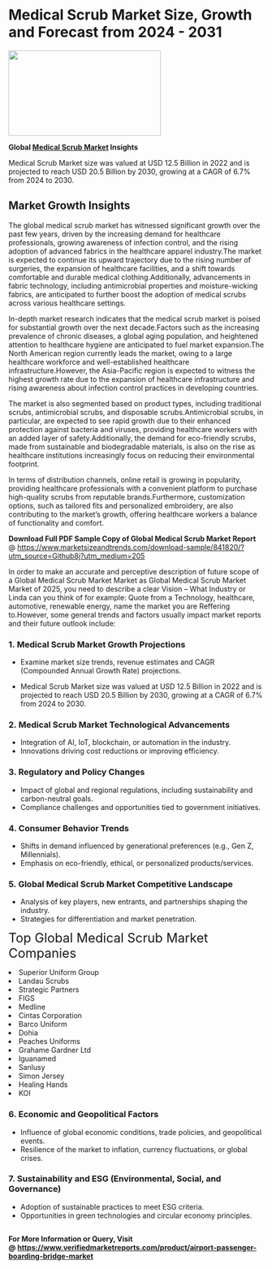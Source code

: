 <H1>Medical Scrub Market Size, Growth and Forecast from 2024 - 2031</H1><img class="aligncenter size-medium wp-image-584254" src="https://thirdeyenews.in/wp-content/uploads/2024/09/Global-Market-Research-300x168.jpeg" alt="" width="300" height="168" /><p><strong>Global&nbsp;<a href="https://www.marketsizeandtrends.com/download-sample/841820/?utm_source=Github8j?utm_medium=205">Medical Scrub Market</a> Insights</strong></p><p>Medical Scrub Market size was valued at USD 12.5 Billion in 2022 and is projected to reach USD 20.5 Billion by 2030, growing at a CAGR of 6.7% from 2024 to 2030.</p><p><h2>Market Growth Insights</h2> <p>The global medical scrub market has witnessed significant growth over the past few years, driven by the increasing demand for healthcare professionals, growing awareness of infection control, and the rising adoption of advanced fabrics in the healthcare apparel industry.The market is expected to continue its upward trajectory due to the rising number of surgeries, the expansion of healthcare facilities, and a shift towards comfortable and durable medical clothing.Additionally, advancements in fabric technology, including antimicrobial properties and moisture-wicking fabrics, are anticipated to further boost the adoption of medical scrubs across various healthcare settings.</p> <p>In-depth market research indicates that the medical scrub market is poised for substantial growth over the next decade.Factors such as the increasing prevalence of chronic diseases, a global aging population, and heightened attention to healthcare hygiene are anticipated to fuel market expansion.The North American region currently leads the market, owing to a large healthcare workforce and well-established healthcare infrastructure.However, the Asia-Pacific region is expected to witness the highest growth rate due to the expansion of healthcare infrastructure and rising awareness about infection control practices in developing countries.</p> <p>The market is also segmented based on product types, including traditional scrubs, antimicrobial scrubs, and disposable scrubs.Antimicrobial scrubs, in particular, are expected to see rapid growth due to their enhanced protection against bacteria and viruses, providing healthcare workers with an added layer of safety.Additionally, the demand for eco-friendly scrubs, made from sustainable and biodegradable materials, is also on the rise as healthcare institutions increasingly focus on reducing their environmental footprint.</p> <p>In terms of distribution channels, online retail is growing in popularity, providing healthcare professionals with a convenient platform to purchase high-quality scrubs from reputable brands.Furthermore, customization options, such as tailored fits and personalized embroidery, are also contributing to the market’s growth, offering healthcare workers a balance of functionality and comfort.</p> <p><span class=""><strong>Download Full PDF Sample Copy of Global Medical Scrub Market Report</strong> @ <a href="https://www.marketsizeandtrends.com/download-sample/841820/?utm_source=Github8j?utm_medium=205" target="_blank">https://www.marketsizeandtrends.com/download-sample/841820/?utm_source=Github8j?utm_medium=205</a></span></p><p>In order to make an accurate and perceptive description of future scope of a Global&nbsp;Medical Scrub Market Market as Global&nbsp;Medical Scrub Market Market of 2025, you need to describe a clear Vision &ndash; What Industry or Linda can you think of for example: Quote from a Technology, healthcare, automotive, renewable energy, name the market you are Reffering to.However, some general trends and factors usually impact market reports and their future outlook include:</p><h3>1.&nbsp;<strong>Medical Scrub Market Growth Projections</strong></h3><ul><li>Examine market size trends, revenue estimates and CAGR (Compounded Annual Growth Rate) projections.</li><li><p>Medical Scrub Market size was valued at USD 12.5 Billion in 2022 and is projected to reach USD 20.5 Billion by 2030, growing at a CAGR of 6.7% from 2024 to 2030.</p></li></ul><h3>2.&nbsp;<strong>Medical Scrub Market Technological Advancements</strong></h3><ul><li>Integration of AI, IoT, blockchain, or automation in the industry.</li><li>Innovations driving cost reductions or improving efficiency.</li></ul><h3>3.&nbsp;<strong>Regulatory and Policy Changes</strong></h3><ul><li>Impact of global and regional regulations, including sustainability and carbon-neutral goals.</li><li>Compliance challenges and opportunities tied to government initiatives.</li></ul><h3>4.&nbsp;<strong>Consumer Behavior Trends</strong></h3><ul><li>Shifts in demand influenced by generational preferences (e.g., Gen Z, Millennials).</li><li>Emphasis on eco-friendly, ethical, or personalized products/services.</li></ul><h3>5.&nbsp;<strong>Global Medical Scrub Market Competitive Landscape</strong></h3><ul><li>Analysis of key players, new entrants, and partnerships shaping the industry.</li><li>Strategies for differentiation and market penetration.</li></ul><p data-pm-slice="1 1 []"><span style="color: inherit; font-family: inherit; font-size: 25px;">Top Global Medical Scrub Market Companies</span></p><div class="" data-test-id=""><p><li>Superior Uniform Group</li><li> Landau Scrubs</li><li> Strategic Partners</li><li> FIGS</li><li> Medline</li><li> Cintas Corporation</li><li> Barco Uniform</li><li> Dohia</li><li> Peaches Uniforms</li><li> Grahame Gardner Ltd</li><li> Iguanamed</li><li> Sanlusy</li><li> Simon Jersey</li><li> Healing Hands</li><li> KOI</li></p></div><h3>6.&nbsp;<strong>Economic and Geopolitical Factors</strong></h3><ul><li>Influence of global economic conditions, trade policies, and geopolitical events.</li><li>Resilience of the market to inflation, currency fluctuations, or global crises.</li></ul><h3>7.&nbsp;<strong>Sustainability and ESG (Environmental, Social, and Governance)</strong></h3><ul><li>Adoption of sustainable practices to meet ESG criteria.</li><li>Opportunities in green technologies and circular economy principles.</li></ul><h2><strong style="font-size: 14px;">For More Information or Query, Visit @&nbsp;</strong><a style="background-color: #ffffff; font-size: 14px;" href="https://www.marketsizeandtrends.com/report/medical-scrub-market/" target="_blank">https://www.verifiedmarketreports.com/product/airport-passenger-boarding-bridge-market</a></h2>